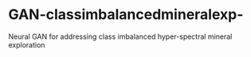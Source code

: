 # GAN-classimbalancedmineralexp-
Neural GAN for addressing class imbalanced hyper-spectral mineral exploration
